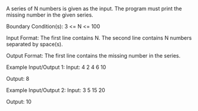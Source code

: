 A series of N numbers is given as the input. The program must print the missing number in the given series.

Boundary Condition(s):
3 <= N <= 100

Input Format:
The first line contains N.
The second line contains N numbers separated by space(s).

Output Format:
The first line contains the missing number in the series.

Example Input/Output 1:
Input:
4
2 4 6 10

Output:
8

Example Input/Output 2:
Input:
3
5 15 20

Output:
10
